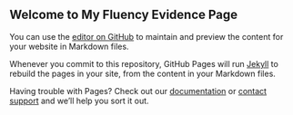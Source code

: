 ## Welcome to My Fluency Evidence Page

You can use the [editor on GitHub](https://github.com/Lytle-Phil/CIT261-GEDEBORG/edit/master/README.md) to maintain and preview the content for your website in Markdown files.

Whenever you commit to this repository, GitHub Pages will run [Jekyll](https://jekyllrb.com/) to rebuild the pages in your site, from the content in your Markdown files.

<!--### Markdown-->

<!--Markdown is a lightweight and easy-to-use syntax for styling your writing. It includes conventions for

<!--```markdown
Syntax highlighted code block-->

<!--# Header 1
## Header 2
### Header 3-->

<!--- Bulleted
- List
-->
<!--1. Numbered
2. List
-->
<!--**Bold** and _Italic_ and `Code` text
-->
<!--[Link](url) and ![Image](src)
```
-->
<!--For more details see [GitHub Flavored Markdown](https://guides.github.com/features/mastering-markdown/).
-->
<!--### Jekyll Themes
-->
<!--Your Pages site will use the layout and styles from the Jekyll theme you have selected in your [repository settings](https://github.com/Lytle-Phil/CIT261-GEDEBORG/settings). The name of this theme is saved in the Jekyll `_config.yml` configuration file.-->

<!--### Support or Contact
-->
Having trouble with Pages? Check out our [documentation](https://help.github.com/categories/github-pages-basics/) or [contact support](https://github.com/contact) and we’ll help you sort it out.

